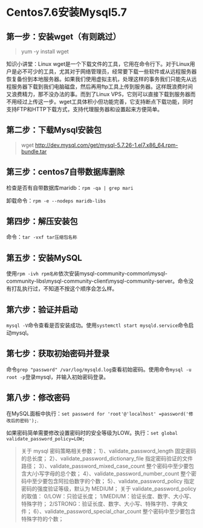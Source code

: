 # Centos7.6安装Mysql5.7

## 第一步：安装wget（有则跳过）

> yum -y install wget

知识小讲堂：Linux wget是一个下载文件的工具，它用在命令行下。对于Linux用户是必不可少的工具，尤其对于网络管理员，经常要下载一些软件或从远程服务器恢复备份到本地服务器。如果我们使用虚拟主机，处理这样的事务我们只能先从远程服务器下载到我们电脑磁盘，然后再用ftp工具上传到服务器。这样既浪费时间又浪费精力，那不没办法的事。而到了Linux VPS，它则可以直接下载到服务器而不用经过上传这一步。wget工具体积小但功能完善，它支持断点下载功能，同时支持FTP和HTTP下载方式，支持代理服务器和设置起来方便简单。

## 第二步：下载Mysql安装包

> wget http://dev.mysql.com/get/mysql-5.7.26-1.el7.x86_64.rpm-bundle.tar

## 第三步：centos7自带数据库删除

检查是否有自带数据库maridb：`rpm -qa | grep mari`

卸载命令：`rpm -e --nodeps maridb-libs`

## 第四步：解压安装包

命令：`tar -vxf tar压缩包名称`

## 第五步：安装MySQL

使用`rpm -ivh rpm名称`依次安装mysql-community-common\mysql-community-libs\mysql-community-client\mysql-community-server。命令没有打乱执行过，不知道不按这个顺序会怎么样。

## 第六步：验证并启动

`mysql -V`命令查看是否安装成功。使用`systemctl start mysqld.service`命令启动mysql。

## 第七步：获取初始密码并登录

命令`grep "password" /var/log/mysqld.log`查看初始密码。使用命令`mysql -u root -p`登录mysql，并输入初始密码登录。

## 第八步：修改密码

在MySQL面板中执行：`set password for 'root'@'localhost' =password('修改后的密码');`.

如果密码简单需要修改设置密码时的安全等级为LOW。执行：`set global validate_password_policy=LOW;`

> 关于 mysql 密码策略相关参数；
> 1）、validate_password_length 固定密码的总长度；
> 2）、validate_password_dictionary_file 指定密码验证的文件路径；
> 3）、validate_password_mixed_case_count 整个密码中至少要包含大/小写字母的总个数；
> 4）、validate_password_number_count 整个密码中至少要包含阿拉伯数字的个数；
> 5）、validate_password_policy 指定密码的强度验证等级，默认为 MEDIUM；
> 关于 validate_password_policy 的取值：
> 0/LOW：只验证长度；
> 1/MEDIUM：验证长度、数字、大小写、特殊字符；
> 2/STRONG：验证长度、数字、大小写、特殊字符、字典文件；
> 6）、validate_password_special_char_count 整个密码中至少要包含特殊字符的个数；